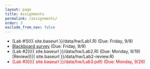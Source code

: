 ```yaml
---
layout: page
title: Assignments 
permalink: /assignments/
order: 3
exclude_from_nav: false
---
```


* [Lab #1]({{ site.baseurl }}/data/hw/Lab1.R) (Due: Friday, 9/9) 
* [Blackboard survey](https://ct-ecsu.blackboard.com/webapps/login/) (Due: Friday, 9/9)
* [Lab #2]({{ site.baseurl }}/data/hw/Lab2.R) (Due: Monday, 9/19) 
[Review]({{ site.baseurl }}/data/hw/Lab2-review.R) 
* <span style = "color: red">[Lab #3]({{ site.baseurl }}/data/hw/Lab3.pdf) (Due: Monday, 9/26)</span> 
